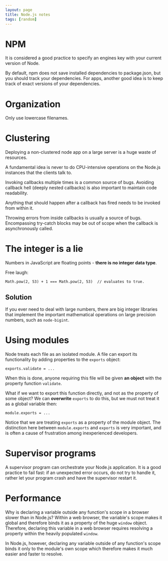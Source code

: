 ```yaml
---
layout: page
title: Node.js notes
tags: [random]
---
```


NPM
===
It is considered a good practice to specify an engines key with your current
version of Node.

By default, npm does not save installed dependencies to package.json, but you
should track your dependencies. For apps, another good idea is to keep track of
exact versions of your dependencies.

Organization
============
Only use lowercase filenames.

Clustering
==========
Deploying a non-clustered node app on a large server is a huge waste of
resources.

A fundamental idea is never to do CPU-intensive operations on the Node.js
instances that the clients talk to.

Invoking callbacks multiple times is a common source of bugs. Avoiding callback
hell (deeply nested callbacks) is also important to maintain code readability.

Anything that should happen after a callback has fired needs to be invoked from
within it.

Throwing errors from inside callbacks is usually a source of bugs. Encompassing
try-catch blocks may be out of scope when the callback is asynchronously
called.

The integer is a lie
====================
Numbers in JavaScript are floating points - **there is no integer data type**.

Free laugh:

    Math.pow(2, 53) + 1 === Math.pow(2, 53)  // evaluates to true.

Solution
--------
If you ever need to deal with large numbers, there are big integer libraries
that implement the important mathematical operations on large precision
numbers, such as `node-bigint`.

Using modules
=============
Node treats each file as an isolated module. A file can export its
functionality by adding properties to the `exports` object:

    exports.validate = ...

When this is done, anyone requiring this file will be given **an object** with
the property function `validate`.

What if we want to export this function directly, and not as the property of
some object? We can **overwrite** `exports` to do this, but we must not treat
it as a global variable then:

    module.exports = ... 

Notice that we are treating `exports` as a property of the module object. The
distinction here between `module.exports` and `exports` is very important, and
is often a cause of frustration among inexperienced developers.

Supervisor programs
===================
A supervisor program can orchestrate your Node.js application. It is a good
practice to fail fast: if an unexpected error occurs, do not try to handle it,
rather let your program crash and have the supervisor restart it.

Performance
===========
Why is declaring a variable outside any function's scope in a browser slower
than in Node.js? Within a web browser, the variable's scope makes it global
and therefore binds it as a property of the huge `window` object. Therefore,
declaring this variable in a web browser requires resolving a property within
the heavily populated `window`.

In Node.js, however, declaring any variable outside of any function's scope
binds it only to the module's own scope which therefore makes it much easier
and faster to resolve.
